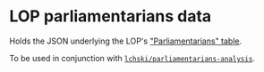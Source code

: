 # LOP parliamentarians data

Holds the JSON underlying the LOP's ["Parliamentarians" table](https://lop.parl.ca/sites/ParlInfo/default/en_CA/People/parliamentarians).

To be used in conjunction with [`lchski/parliamentarians-analysis`](https://github.com/lchski/parliamentarians-analysis).

